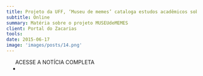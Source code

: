 ```yaml
---
title: Projeto da UFF, ‘Museu de memes’ cataloga estudos acadêmicos sobre virais da web
subtitle: Online
summary: Matéria sobre o projeto MUSEUdeMEMES
client: Portal do Zacarias
tools: 
date: 2015-06-17
image: 'images/posts/14.png'
---
```




<div class="post__share"><ul class="share__list list-reset">ACESSE A NOTÍCIA COMPLETA<li class="share__item" style="margin-left: 10px"><a class="share__link share__facebook" style="background: #fa5657" href="http://portaldozacarias.com.br/site/noticia/projeto-da-uff--museu-de-memes-cataloga-estudos-academicos-sobre-virais-da-web/" 
onclick=window.open(this.href, 'pop-up', 'left=20,top=20,width=500,height=500,toolbar=1,resizable=0'); return false;" title="Link" rel="nofollow"><i class="fa-solid fa-link"></i></a></li></ul></div>
<!-- <div class="gallery-box"><div class="gallery"><img src="/clipping/images/example-1.jpg" loading="lazy" alt="Project"><img src="/clipping/images/example-2.jpg" loading="lazy" alt="Project"></div><em>Gallery / <a href="https://www.freepik.com/" target="_blank">Freepic</a></em></div> -->